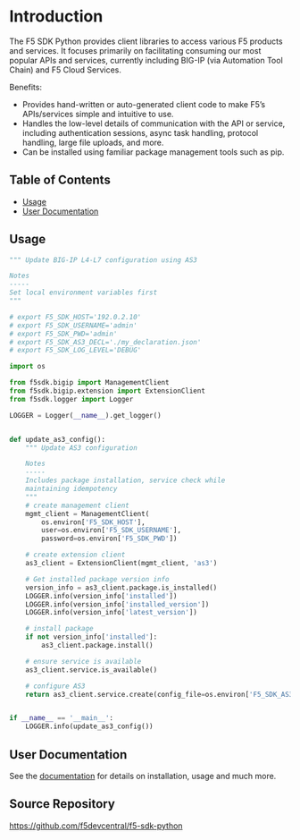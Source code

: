 # Introduction

The F5 SDK Python provides client libraries to access various F5 products and services. It focuses primarily on facilitating consuming our most popular APIs and services, currently including BIG-IP (via Automation Tool Chain) and F5 Cloud Services.

Benefits:

- Provides hand-written or auto-generated client code to make F5’s APIs/services simple and intuitive to use.
- Handles the low-level details of communication with the API or service, including authentication sessions, async task handling, protocol handling, large file uploads, and more.
- Can be installed using familiar package management tools such as pip.

## Table of Contents
- [Usage](#usage)
- [User Documentation](#user-documentation)

## Usage

```python
""" Update BIG-IP L4-L7 configuration using AS3

Notes
-----
Set local environment variables first
"""

# export F5_SDK_HOST='192.0.2.10'
# export F5_SDK_USERNAME='admin'
# export F5_SDK_PWD='admin'
# export F5_SDK_AS3_DECL='./my_declaration.json'
# export F5_SDK_LOG_LEVEL='DEBUG'

import os

from f5sdk.bigip import ManagementClient
from f5sdk.bigip.extension import ExtensionClient
from f5sdk.logger import Logger

LOGGER = Logger(__name__).get_logger()


def update_as3_config():
    """ Update AS3 configuration

    Notes
    -----
    Includes package installation, service check while
    maintaining idempotency
    """
    # create management client
    mgmt_client = ManagementClient(
        os.environ['F5_SDK_HOST'],
        user=os.environ['F5_SDK_USERNAME'],
        password=os.environ['F5_SDK_PWD'])

    # create extension client
    as3_client = ExtensionClient(mgmt_client, 'as3')

    # Get installed package version info
    version_info = as3_client.package.is_installed()
    LOGGER.info(version_info['installed'])
    LOGGER.info(version_info['installed_version'])
    LOGGER.info(version_info['latest_version'])

    # install package
    if not version_info['installed']:
        as3_client.package.install()

    # ensure service is available
    as3_client.service.is_available()

    # configure AS3
    return as3_client.service.create(config_file=os.environ['F5_SDK_AS3_DECL'])


if __name__ == '__main__':
    LOGGER.info(update_as3_config())
```

## User Documentation

See the [documentation](https://clouddocs.f5.com/sdk/f5-sdk-python/) for details on installation, usage and much more.

## Source Repository

https://github.com/f5devcentral/f5-sdk-python

